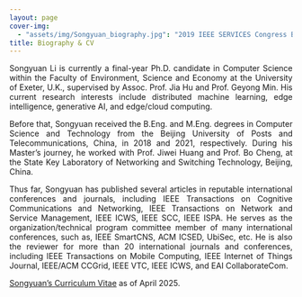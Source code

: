 ```yaml
---
layout: page
cover-img: 
  - "assets/img/Songyuan_biography.jpg": "2019 IEEE SERVICES Congress Banquet, Ripalta Guerina CR, Italy"
title: Biography & CV
---
```


<style>
p {  
    text-align:justify;
}
</style>

Songyuan Li is currently a final-year Ph.D. candidate in Computer Science within the Faculty of Environment, Science and Economy at the University of Exeter, U.K., supervised by Assoc. Prof. Jia Hu and Prof. Geyong Min. His current research interests include distributed machine learning, edge intelligence, generative AI, and edge/cloud computing.

Before that, Songyuan received the B.Eng. and M.Eng. degrees in Computer Science and Technology from the Beijing University of Posts and Telecommunications, China, in 2018 and 2021, respectively. During his Master’s journey, he worked with Prof. Jiwei Huang and Prof. Bo Cheng, at the State Key Laboratory of Networking and Switching Technology, Beijing, China.

Thus far, Songyuan has published several articles in reputable international conferences and journals, including IEEE Transactions on Cognitive Communications and Networking, IEEE Transactions on Network and Service Management, IEEE ICWS, IEEE SCC, IEEE ISPA. He serves as the organization/technical program committee member of many international conferences, such as, IEEE SmartCNS, ACM ICSED, UbiSec, etc. He is also the reviewer for more than 20  international journals and conferences, including IEEE Transactions on Mobile Computing, IEEE Internet of Things Journal, IEEE/ACM CCGrid, IEEE VTC, IEEE ICWS, and EAI CollaborateCom.

<a href="/assets/pdf/Songyuan_CV.pdf">Songyuan’s Curriculum Vitae</a> as of April 2025.
